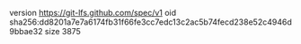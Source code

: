 version https://git-lfs.github.com/spec/v1
oid sha256:dd8201a7e7a6174fb31f66fe3cc7edc13c2ac5b74fecd238e52c4946d9bbae32
size 3875

